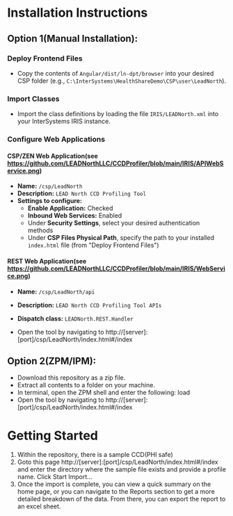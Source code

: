 # Installation Instructions

## Option 1(Manual Installation):
### Deploy Frontend Files
- Copy the contents of `Angular/dist/ln-dpt/browser` into your desired CSP folder (e.g., `C:\InterSystems\HealthShareDemo\CSP\user\LeadNorth`).

### Import Classes
- Import the class definitions by loading the file `IRIS/LEADNorth.xml` into your InterSystems IRIS instance.

### Configure Web Applications

#### CSP/ZEN Web Application(see https://github.com/LEADNorthLLC/CCDProfiler/blob/main/IRIS/APIWebService.png)
- **Name:** `/csp/LeadNorth`
- **Description:** `LEAD North CCD Profiling Tool`
- **Settings to configure:**
  - **Enable Application:** Checked
  - **Inbound Web Services:** Enabled
  - Under **Security Settings**, select your desired authentication methods
  - Under **CSP Files Physical Path**, specify the path to your installed `index.html` file (from "Deploy Frontend Files")

#### REST Web Application(see https://github.com/LEADNorthLLC/CCDProfiler/blob/main/IRIS/WebService.png)
- **Name:** `/csp/LeadNorth/api`
- **Description:** `LEAD North CCD Profiling Tool APIs`
- **Dispatch class:** `LEADNorth.REST.Handler`

- Open the tool by navigating to http://[server]:[port]/csp/LeadNorth/index.html#/index
  
## Option 2(ZPM/IPM):
- Download this repository as a zip file.
- Extract all contents to a folder on your machine.
- In terminal, open the ZPM shell and enter the following: load <path to extracted folder>
- Open the tool by navigating to http://[server]:[port]/csp/LeadNorth/index.html#/index


# Getting Started
1. Within the repository, there is a sample CCD(PHI safe)
2. Goto this page http://[server]:[port]/csp/LeadNorth/index.html#/index and enter the directory where the sample file exists and provide a profile name. Click Start Import...
3. Once the import is complete, you can view a quick summary on the home page, or you can navigate to the Reports section to get a more detailed breakdown of the data. From there, you can export the report to an excel sheet.
